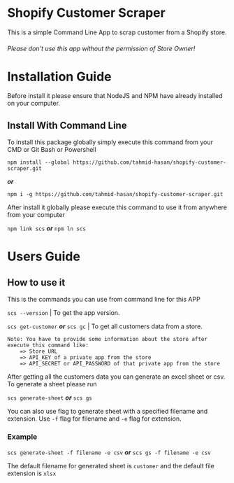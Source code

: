 # Shopify Customer Scraper

This is a simple Command Line App to scrap customer from a Shopify store.

###### _Please don't use this app without the permission of Store Owner!_

# Installation Guide

Before install it please ensure that NodeJS and NPM have already installed on your computer.

## Install With Command Line

To install this package globally simply execute this command from your CMD or Git Bash or Powershell

`npm install --global https://github.com/tahmid-hasan/shopify-customer-scraper.git`

**_or_**

`npm i -g https://github.com/tahmid-hasan/shopify-customer-scraper.git`

After install it globally please execute this command to use it from anywhere from your computer

`npm link scs` **_or_** `npm ln scs`

# Users Guide

## How to use it

This is the commands you can use from command line for this APP

`scs --version` | To get the app version.

`scs get-customer` **_or_** `scs gc` | To get all customers data from a store.

```
Note: You have to provide some information about the store after execute this command like:
    => Store URL
    => API_KEY of a private app from the store
    => API_SECRET or API_PASSWORD of that private app from the store
```

After getting all the customers data you can generate an excel sheet or csv. To generate a sheet please run

`scs generate-sheet` **_or_** `scs gs`

You can also use flag to generate sheet with a specified filename and extension. Use `-f` flag for filename and `-e` flag for extension.

### Example
`scs generate-sheet -f filename -e csv` **_or_** `scs gs -f filename -e csv`

The default filename for generated sheet is `customer` and the default file extension is `xlsx`
